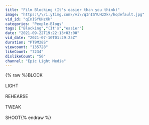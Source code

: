 ```yaml
---
title: "Film Blocking (It's easier than you think)"
image: "https:\/\/i.ytimg.com\/vi\/qInISYUHzXk\/hqdefault.jpg"
vid_id: "qInISYUHzXk"
categories: "People-Blogs"
tags: ["Blocking","(It's","easier"]
date: "2021-09-22T19:22:13+03:00"
vid_date: "2021-07-10T01:29:25Z"
duration: "PT9M28S"
viewcount: "135728"
likeCount: "7234"
dislikeCount: "56"
channel: "Epic Light Media"
---
```

{% raw %}BLOCK<br /><br />LIGHT<br /><br />REHEARSE<br /><br />TWEAK<br /><br />SHOOT{% endraw %}
